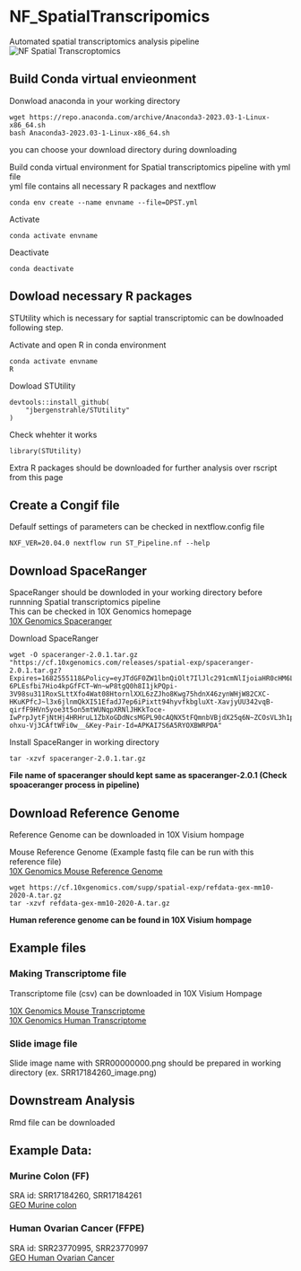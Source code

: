 # NF_SpatialTranscripomics
Automated spatial transcriptomics analysis pipeline
![NF Spatial Transcroptomics](https://github.ugent.be/jilim/NF_SpatialTranscripomics/blob/main/NF_Pipeline.jpg)

## Build Conda virtual envieonment
Donwload anaconda in your working directory
```
wget https://repo.anaconda.com/archive/Anaconda3-2023.03-1-Linux-x86_64.sh
bash Anaconda3-2023.03-1-Linux-x86_64.sh
```
you can choose your download directory during downloading

Build conda virtual environment for Spatial transcriptomics pipeline with yml file\
yml file contains all necessary R packages and nextflow
```
conda env create --name envname --file=DPST.yml
```

Activate
```
conda activate envname
```

Deactivate
```
conda deactivate
```

## Dowload necessary R packages
STUtility which is necessary for saptial transcriptomic can be dowlnoaded following step.

Activate and open R in conda environment
```
conda activate envname
R
```
Dowload STUtility
```
devtools::install_github(
    "jbergenstrahle/STUtility"
)
```
Check whehter it works
```
library(STUtility)
```
Extra R packages should be downloaded for further analysis over rscript from this page

## Create a Congif file
Defaulf settings of parameters can be checked in nextflow.config file
```
NXF_VER=20.04.0 nextflow run ST_Pipeline.nf --help
```

## Download SpaceRanger
SpaceRanger should be downloded in your working directory before runnning Spatial transcriptomics pipeline\
This can be checked in 10X Genomics homepage\
[10X Genomics Spaceranger](https://support.10xgenomics.com/spatial-gene-expression/software/downloads/latest)

Download SpaceRanger
```
wget -O spaceranger-2.0.1.tar.gz "https://cf.10xgenomics.com/releases/spatial-exp/spaceranger-2.0.1.tar.gz?Expires=1682555118&Policy=eyJTdGF0ZW1lbnQiOlt7IlJlc291cmNlIjoiaHR0cHM6Ly9jZi4xMHhnZW5vbWljcy5jb20vcmVsZWFzZXMvc3BhdGlhbC1leHAvc3BhY2VyYW5nZXItMi4wLjEudGFyLmd6IiwiQ29uZGl0aW9uIjp7IkRhdGVMZXNzVGhhbiI6eyJBV1M6RXBvY2hUaW1lIjoxNjgyNTU1MTE4fX19XX0_&Signature=jIx5dakc8209EdFHUVVpL~9wQ9Ls7Mn-6PLEsfbi7Hio4kpGfFCT~Wn~wP8tgQ0h8I1jkPQpi-3V98su311RoxSLttXfo4Wat08HtornlXXL6zZJho8Kwg75hdnX46zynWHjW82CXC-HKuKPfcJ~l3x6jlnmQkXI51EfadJ7ep6iPixtt94hyvfkbgluXt-XavjyUU342vqB-qirfF9HVn5yoe3t5on5mtWUNqpXRNlJHKkToce-IwPrpJytFjNtHj4HRHruL1ZbXoGDdNcsMGPL90cAQNX5tFQmnbVBjdX25q6N~ZCOsVL3h1pxqJ3FYDlq-ohxu-Vj3CAftWFi0w__&Key-Pair-Id=APKAI7S6A5RYOXBWRPDA"
```

Install SpaceRanger in working directory
```
tar -xzvf spaceranger-2.0.1.tar.gz
```
**File name of spaceranger should kept same as spaceranger-2.0.1 (Check spoaceranger process in pipeline)**

## Download Reference Genome
Reference Genome can be downloaded in 10X Visium hompage

Mouse Reference Genome (Example fastq file can be run with this reference file)\
[10X Genomics Mouse Reference Genome](https://support.10xgenomics.com/spatial-gene-expression/software/downloads/latest)
```
wget https://cf.10xgenomics.com/supp/spatial-exp/refdata-gex-mm10-2020-A.tar.gz
tar -xzvf refdata-gex-mm10-2020-A.tar.gz
```

**Human reference genome can be found in 10X Visium hompage**

## Example files 
### Making Transcriptome file
Transcriptome file (csv) can be downloaded in 10X Visium Hompage

[10X Genomics Mouse Transcriptome](https://cf.10xgenomics.com/supp/spatial-exp/probeset/Visium_Mouse_Transcriptome_Probe_Set_v1.0_mm10-2020-A.csv)\
[10X Genomics Human Transcriptome](https://cf.10xgenomics.com/supp/spatial-exp/probeset/Visium_Human_Transcriptome_Probe_Set_v1.0_GRCh38-2020-A.csv)

### Slide image file
Slide image name with SRR00000000.png should be prepared in working directory (ex. SRR17184260_image.png)

## Downstream Analysis
Rmd file can be downloaded 

## Example Data:
### Murine Colon (FF)
SRA id: SRR17184260, SRR17184261\
[GEO Murine colon](https://www.ncbi.nlm.nih.gov/geo/query/acc.cgi?acc=GSE190595)

### Human Ovarian Cancer (FFPE)
SRA id: SRR23770995, SRR23770997\
[GEO Human Ovarian Cancer](https://www.ncbi.nlm.nih.gov/geo/query/acc.cgi?acc=GSE227019)

